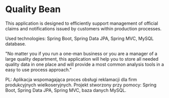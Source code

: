 # Quality Bean

This application is designed to efficiently support management of official claims and notifications issued by customers within production processes.

Used technologies: Spring Boot, Spring Data JPA, Spring MVC, MySQL database.

"No matter you if you run a one-man business or you are a manager of a large quality department, this application will help you to store all needed quality data in one place and will provide a most common analysis tools in a easy to use process approach."

PL: Aplikacja wspomagająca proces obsługi reklamacji dla firm produkcyjnych wielkoseryjnych. Projekt stworzony przy pomocy: Spring Boot, Spring Data JPA, Spring MVC, baza danych MySQL.
